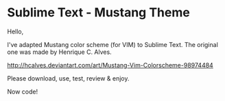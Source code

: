 Sublime Text - Mustang Theme
============================

Hello,

I've adapted Mustang color scheme (for VIM) to Sublime Text. The original one was made by Henrique C. Alves.

http://hcalves.deviantart.com/art/Mustang-Vim-Colorscheme-98974484

Please download, use, test, review & enjoy.

Now code!